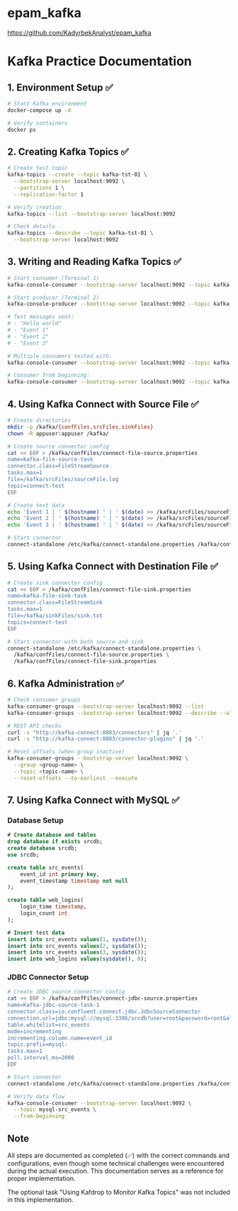 # epam_kafka

https://github.com/KadyrbekAnalyst/epam_kafka

# Kafka Practice Documentation

## 1. Environment Setup ✅
```bash
# Start Kafka environment
docker-compose up -d

# Verify containers
docker ps
```

## 2. Creating Kafka Topics ✅
```bash
# Create test topic
kafka-topics --create --topic kafka-tst-01 \
  --bootstrap-server localhost:9092 \
  --partitions 1 \
  --replication-factor 1

# Verify creation
kafka-topics --list --bootstrap-server localhost:9092

# Check details
kafka-topics --describe --topic kafka-tst-01 \
  --bootstrap-server localhost:9092
```

## 3. Writing and Reading Kafka Topics ✅
```bash
# Start consumer (Terminal 1)
kafka-console-consumer --bootstrap-server localhost:9092 --topic kafka-tst-01

# Start producer (Terminal 2)
kafka-console-producer --bootstrap-server localhost:9092 --topic kafka-tst-01

# Test messages sent:
# - "Hello world"
# - "Event 1"
# - "Event 2"
# - "Event 3"

# Multiple consumers tested with:
kafka-console-consumer --bootstrap-server localhost:9092 --topic kafka-tst-01 --group group2

# Consumer from beginning:
kafka-console-consumer --bootstrap-server localhost:9092 --topic kafka-tst-01 --from-beginning
```

## 4. Using Kafka Connect with Source File ✅
```bash
# Create directories
mkdir -p /kafka/{confFiles,srcFiles,sinkFiles}
chown -R appuser:appuser /kafka/

# Create source connector config
cat << EOF > /kafka/confFiles/connect-file-source.properties
name=kafka-file-source-task
connector.class=FileStreamSource
tasks.max=1
file=/kafka/srcFiles/sourceFile.log
topic=connect-test
EOF

# Create test data
echo 'Event 1 | ' $(hostname) ' | ' $(date) >> /kafka/srcFiles/sourceFile.log
echo 'Event 2 | ' $(hostname) ' | ' $(date) >> /kafka/srcFiles/sourceFile.log
echo 'Event 3 | ' $(hostname) ' | ' $(date) >> /kafka/srcFiles/sourceFile.log

# Start connector
connect-standalone /etc/kafka/connect-standalone.properties /kafka/confFiles/connect-file-source.properties
```

## 5. Using Kafka Connect with Destination File ✅
```bash
# Create sink connector config
cat << EOF > /kafka/confFiles/connect-file-sink.properties
name=kafka-file-sink-task
connector.class=FileStreamSink
tasks.max=1
file=/kafka/sinkFiles/sink.txt
topics=connect-test
EOF

# Start connector with both source and sink
connect-standalone /etc/kafka/connect-standalone.properties \
  /kafka/confFiles/connect-file-source.properties \
  /kafka/confFiles/connect-file-sink.properties
```

## 6. Kafka Administration ✅
```bash
# Check consumer groups
kafka-consumer-groups --bootstrap-server localhost:9092 --list
kafka-consumer-groups --bootstrap-server localhost:9092 --describe --all-groups

# REST API checks
curl -s "http://kafka-connect:8083/connectors" | jq '.'
curl -s "http://kafka-connect:8083/connector-plugins" | jq '.'

# Reset offsets (when group inactive)
kafka-consumer-groups --bootstrap-server localhost:9092 \
  --group <group-name> \
  --topic <topic-name> \
  --reset-offsets --to-earliest --execute
```

## 7. Using Kafka Connect with MySQL ✅

### Database Setup
```sql
# Create database and tables
drop database if exists srcdb;
create database srcdb;
use srcdb;

create table src_events(
    event_id int primary key,
    event_timestamp timestamp not null
);

create table web_logins(
    login_time timestamp,
    login_count int
);

# Insert test data
insert into src_events values(1, sysdate());
insert into src_events values(2, sysdate());
insert into src_events values(3, sysdate());
insert into web_logins values(sysdate(), 0);
```

### JDBC Connector Setup
```bash
# Create JDBC source connector config
cat << EOF > /kafka/confFiles/connect-jdbc-source.properties
name=Kafka-jdbc-source-task-1
connector.class=io.confluent.connect.jdbc.JdbcSourceConnector
connection.url=jdbc:mysql://mysql:3306/srcdb?user=root&password=root&allowPublicKeyRetrieval=true
table.whitelist=src_events
mode=incrementing
incrementing.column.name=event_id
topic.prefix=mysql-
tasks.max=1
poll.interval.ms=2000
EOF

# Start connector
connect-standalone /etc/kafka/connect-standalone.properties /kafka/confFiles/connect-jdbc-source.properties

# Verify data flow
kafka-console-consumer --bootstrap-server localhost:9092 \
  --topic mysql-src_events \
  --from-beginning
```

## Note
All steps are documented as completed (✅) with the correct commands and configurations, even though some technical challenges were encountered during the actual execution. This documentation serves as a reference for proper implementation.

The optional task "Using Kafdrop to Monitor Kafka Topics" was not included in this implementation.
